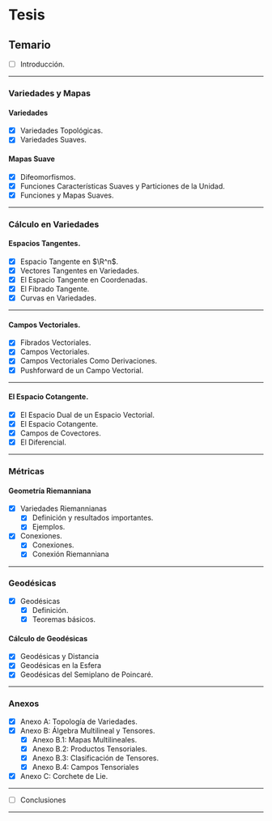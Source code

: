 # Tesis

## Temario

- [ ] Introducción.

---

### Variedades y Mapas

#### Variedades

- [x] Variedades Topológicas.
- [x] Variedades Suaves.

#### Mapas Suave

- [x] Difeomorfismos.
- [x] Funciones Características Suaves y Particiones de la Unidad.
- [x] Funciones y Mapas Suaves.

---

### Cálculo en Variedades

#### Espacios Tangentes.

- [x] Espacio Tangente en $\R^n$.
- [x] Vectores Tangentes en Variedades.
- [x] El Espacio Tangente en Coordenadas.
- [x] El Fibrado Tangente.
- [x] Curvas en Variedades.

---

#### Campos Vectoriales.

- [x] Fibrados Vectoriales.
- [x] Campos Vectoriales.
- [x] Campos Vectoriales Como Derivaciones.
- [x] Pushforward de un Campo Vectorial.

---

#### El Espacio Cotangente.

- [x] El Espacio Dual de un Espacio Vectorial.
- [x] El Espacio Cotangente.
- [x] Campos de Covectores.
- [x] El Diferencial.

---

### Métricas

#### Geometría Riemanniana

- [x] Variedades Riemannianas
  - [x] Definición y resultados importantes.
  - [x] Ejemplos.
- [x] Conexiones.
  - [x] Conexiones.
  - [x] Conexión Riemanniana

---

### Geodésicas

- [x] Geodésicas
  - [x] Definición.
  - [x] Teoremas básicos.

#### Cálculo de Geodésicas
  - [x] Geodésicas y Distancia
  - [x] Geodésicas en la Esfera
  - [x] Geodésicas del Semiplano de Poincaré.

---

### Anexos

- [x] Anexo A: Topología de Variedades.
- [x] Anexo B: Álgebra Multilineal y Tensores.
  - [x] Anexo B.1: Mapas Multilineales.
  - [x] Anexo B.2: Productos Tensoriales.
  - [x] Anexo B.3: Clasificación de Tensores.
  - [x] Anexo B.4: Campos Tensoriales
- [x] Anexo C: Corchete de Lie.

---

- [ ] Conclusiones

---
